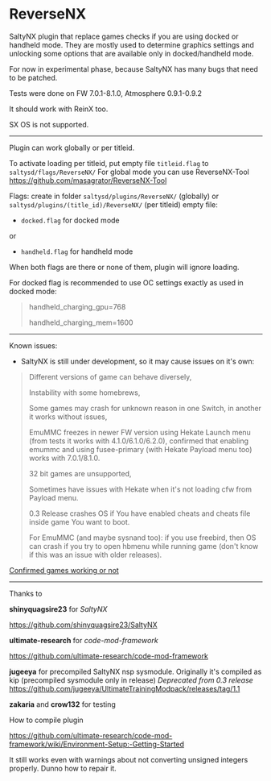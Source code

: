 # ReverseNX
SaltyNX plugin that replace games checks if you are using docked or handheld mode. They are mostly used to determine graphics settings and unlocking some options that are available only in docked/handheld mode.

For now in experimental phase, because SaltyNX has many bugs that need to be patched.

Tests were done on FW 7.0.1-8.1.0, Atmosphere 0.9.1-0.9.2

It should work with ReinX too.

SX OS is not supported.

-----------

Plugin can work globally or per titleid.

To activate loading per titleid, put empty file `titleid.flag` to `saltysd/flags/ReverseNX/`
For global mode you can use ReverseNX-Tool
https://github.com/masagrator/ReverseNX-Tool

Flags:
create in folder `saltysd/plugins/ReverseNX/` (globally) or `saltysd/plugins/(title_id)/ReverseNX/` (per titleid) empty file:
- `docked.flag` for docked mode

or

- `handheld.flag` for handheld mode 

When both flags are there or none of them, plugin will ignore loading.

For docked flag is recommended to use OC settings exactly as used in docked mode:

>handheld_charging_gpu=768
>
>handheld_charging_mem=1600

-----------

Known issues:

- SaltyNX is still under development, so it may cause issues on it's own:

> Different versions of game can behave diversely,
>
> Instability with some homebrews,
>
> Some games may crash for unknown reason in one Switch, in another it works without issues,
>
> EmuMMC freezes in newer FW version using Hekate Launch menu (from tests it works with 4.1.0/6.1.0/6.2.0), confirmed that enabling emummc and using fusee-primary (with Hekate Payload menu too) works with 7.0.1/8.1.0.
>
> 32 bit games are unsupported,
>
> Sometimes have issues with Hekate when it's not loading cfw from Payload menu.
>
> 0.3 Release crashes OS if You have enabled cheats and cheats file inside game You want to boot.
>
> For EmuMMC (and maybe sysnand too): if you use freebird, then OS can crash if you try to open hbmenu while running game (don't know if this was an issue with older releases).

[Confirmed games working or not](gameslist.md)


-----------

Thanks to 

**shinyquagsire23** for *SaltyNX*

https://github.com/shinyquagsire23/SaltyNX

**ultimate-research** for *code-mod-framework*

https://github.com/ultimate-research/code-mod-framework

**jugeeya** for precompiled SaltyNX nsp sysmodule. Originally it's compiled as kip (precompiled sysmodule only in release)
*Deprecated from 0.3 release*
https://github.com/jugeeya/UltimateTrainingModpack/releases/tag/1.1

**zakaria** and **crow132** for testing

How to compile plugin

https://github.com/ultimate-research/code-mod-framework/wiki/Environment-Setup:-Getting-Started

It still works even with warnings about not converting unsigned integers properly. Dunno how to repair it.
